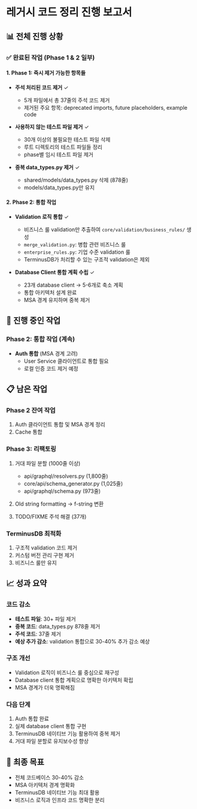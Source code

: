 # 레거시 코드 정리 진행 보고서

## 📊 전체 진행 상황

### ✅ 완료된 작업 (Phase 1 & 2 일부)

#### 1. Phase 1: 즉시 제거 가능한 항목들
- **주석 처리된 코드 제거** ✓
  - 5개 파일에서 총 37줄의 주석 코드 제거
  - 제거된 주요 항목: deprecated imports, future placeholders, example code
  
- **사용하지 않는 테스트 파일 제거** ✓
  - 30개 이상의 불필요한 테스트 파일 삭제
  - 루트 디렉토리의 테스트 파일들 정리
  - phase별 임시 테스트 파일 제거

- **중복 data_types.py 제거** ✓
  - shared/models/data_types.py 삭제 (878줄)
  - models/data_types.py만 유지

#### 2. Phase 2: 통합 작업

- **Validation 로직 통합** ✓
  - 비즈니스 룰 validation만 추출하여 `core/validation/business_rules/` 생성
  - `merge_validation.py`: 병합 관련 비즈니스 룰
  - `enterprise_rules.py`: 기업 수준 validation 룰
  - TerminusDB가 처리할 수 있는 구조적 validation은 제외

- **Database Client 통합 계획 수립** ✓
  - 23개 database client → 5-6개로 축소 계획
  - 통합 아키텍처 설계 완료
  - MSA 경계 유지하며 중복 제거

## 🔄 진행 중인 작업

### Phase 2: 통합 작업 (계속)
- **Auth 통합** (MSA 경계 고려)
  - User Service 클라이언트로 통합 필요
  - 로컬 인증 코드 제거 예정

## 📋 남은 작업

### Phase 2 잔여 작업
1. Auth 클라이언트 통합 및 MSA 경계 정리
2. Cache 통합

### Phase 3: 리팩토링
1. 거대 파일 분할 (1000줄 이상)
   - api/graphql/resolvers.py (1,800줄)
   - core/api/schema_generator.py (1,025줄)
   - api/graphql/schema.py (973줄)
   
2. Old string formatting → f-string 변환
3. TODO/FIXME 주석 해결 (37개)

### TerminusDB 최적화
1. 구조적 validation 코드 제거
2. 커스텀 버전 관리 구현 제거
3. 비즈니스 룰만 유지

## 📈 성과 요약

### 코드 감소
- **테스트 파일**: 30+ 파일 제거
- **중복 코드**: data_types.py 878줄 제거
- **주석 코드**: 37줄 제거
- **예상 추가 감소**: validation 통합으로 30-40% 추가 감소 예상

### 구조 개선
- Validation 로직이 비즈니스 룰 중심으로 재구성
- Database client 통합 계획으로 명확한 아키텍처 확립
- MSA 경계가 더욱 명확해짐

### 다음 단계
1. Auth 통합 완료
2. 실제 database client 통합 구현
3. TerminusDB 네이티브 기능 활용하여 중복 제거
4. 거대 파일 분할로 유지보수성 향상

## 🎯 최종 목표
- 전체 코드베이스 30-40% 감소
- MSA 아키텍처 경계 명확화
- TerminusDB 네이티브 기능 최대 활용
- 비즈니스 로직과 인프라 코드 명확한 분리